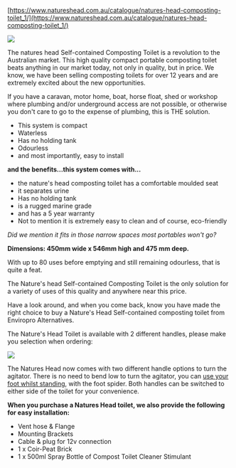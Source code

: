 [https://www.natureshead.com.au/catalogue/natures-head-composting-toilet_1/](https://www.natureshead.com.au/catalogue/natures-head-composting-toilet_1/)

  

[![](https://www.natureshead.com.au/media/cache/6d/0f/6d0f9114e24b898cc6338128b1b4adaa.jpg)](https://www.natureshead.com.au/media/cache/6d/0f/6d0f9114e24b898cc6338128b1b4adaa.jpg)

The natures head Self-contained Composting Toilet is a revolution to the Australian market. This high quality compact portable composting toilet beats anything in our market today, not only in quality, but in price. We know, we have been selling composting toilets for over 12 years and are extremely excited about the new opportunities.

If you have a caravan, motor home, boat, horse float, shed or workshop where plumbing and/or underground access are not possible, or otherwise you don't care to go to the expense of plumbing, this is THE solution.

- This system is compact
- Waterless
- Has no holding tank
- Odourless
- and most importantly, easy to install

**and the benefits...this system comes with...**

- the nature's head composting toilet has a comfortable moulded seat
- it separates urine
- Has no holding tank
- is a rugged marine grade
- and has a 5 year warranty
- Not to mention it is extremely easy to clean and of course, eco-friendly

_Did we mention it fits in those narrow spaces most portables won't go?_

**Dimensions: 450mm wide x 546mm high and 475 mm deep.**

With up to 80 uses before emptying and still remaining odourless, that is quite a feat.

The Nature's head Self-contained Composting Toilet is the only solution for a variety of uses of this quality and anywhere near this price.

Have a look around, and when you come back, know you have made the right choice to buy a Nature's Head Self-contained composting toilet from Enviropro Alternatives.

The Nature's Head Toilet is available with 2 different handles, please make you selection when ordering:

[![](https://www.natureshead.com.au/../../media/uploads/handles2.jpg)](https://www.natureshead.com.au/../../media/uploads/handles2.jpg)

The Natures Head now comes with two different handle options to turn the agitator. There is no need to bend low to turn the agitator, you can [use your foot whilst standing](https://www.youtube.com/watch?v=TsCJJadwYdM&feature=emb_logo), with the foot spider. Both handles can be switched to either side of the toilet for your convenience.

**When you purchase a Natures Head toilet, we also provide the following for easy installation:**

- Vent hose & Flange
- Mounting Brackets
- Cable & plug for 12v connection
- 1 x Coir-Peat Brick
- 1 x 500ml Spray Bottle of Compost Toilet Cleaner Stimulant